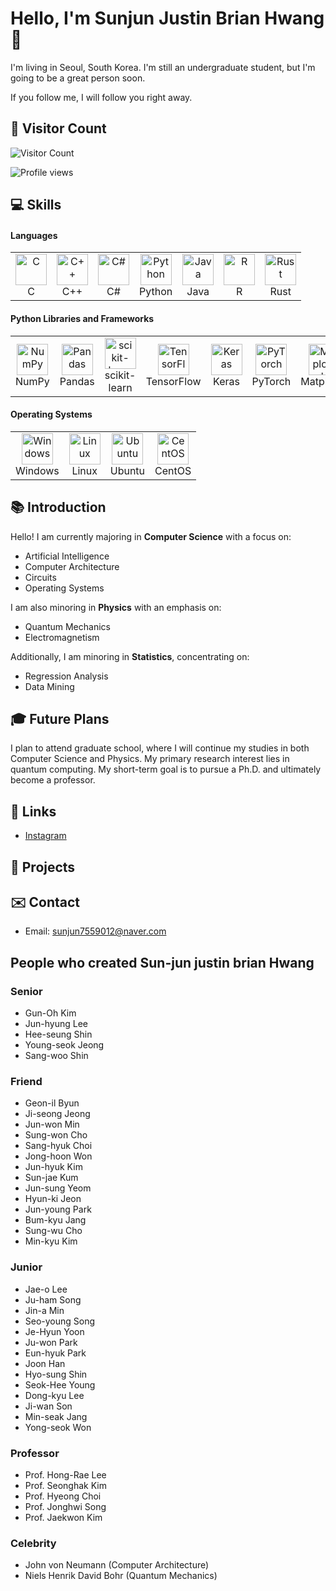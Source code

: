 # Hello, I'm Sunjun Justin Brian Hwang 👋

I'm living in Seoul, South Korea.
I'm still an undergraduate student, but I'm going to be a great person soon.

If you follow me, I will follow you right away.

## 🌟 Visitor Count
![Visitor Count](https://komarev.com/ghpvc/?username=yourusername&color=blue)

![Profile views](https://komarev.com/ghpvc/?username=USERNAME)


## 💻 Skills

#### Languages
<table>
  <tr>
    <td align="center"><img src="https://i.namu.wiki/i/KcqDuQYTxNpUcLIMZTg28QXse0XiWx1G7K68kYYCo1GuhoHmhB_V8Qe9odGGt0BH9-0nQZTN53WXTNpDmwVfWQ.svg" alt="C" width="50"/><br/>C</td>
    <td align="center"><img src="https://cdn-icons-png.flaticon.com/128/6132/6132222.png" alt="C++" width="50"/><br/>C++</td>
    <td align="center"><img src="https://cdn-icons-png.flaticon.com/128/6132/6132221.png" alt="C#" width="50"/><br/>C#</td>
    <td align="center"><img src="https://cdn-icons-png.flaticon.com/128/5968/5968350.png" alt="Python" width="50"/><br/>Python</td>
    <td align="center"><img src="https://cdn-icons-png.flaticon.com/128/226/226777.png" alt="Java" width="50"/><br/>Java</td>
    <td align="center"><img src="https://cdn-icons-png.flaticon.com/128/2103/2103665.png" alt="R" width="50"/><br/>R</td>
    <td align="center"><img src="https://cdn-icons-png.flaticon.com/128/5968/5968517.png" alt="Rust" width="50"/><br/>Rust</td>
  </tr>
</table>

#### Python Libraries and Frameworks
<table>
  <tr>
    <td align="center"><img src="https://cdn-icons-png.flaticon.com/128/3961/3961474.png" alt="NumPy" width="50"/><br/>NumPy</td>
    <td align="center"><img src="https://cdn-icons-png.flaticon.com/128/919/919830.png" alt="Pandas" width="50"/><br/>Pandas</td>
    <td align="center"><img src="https://cdn-icons-png.flaticon.com/128/5968/5968705.png" alt="scikit-learn" width="50"/><br/>scikit-learn</td>
    <td align="center"><img src="https://cdn-icons-png.flaticon.com/128/919/919852.png" alt="TensorFlow" width="50"/><br/>TensorFlow</td>
    <td align="center"><img src="https://cdn-images-1.medium.com/max/1200/1*_kYF3cR1qOsd8Z-JDVaa1g.png" alt="Keras" width="50"/><br/>Keras</td>
    <td align="center"><img src="https://pytorch.org/assets/images/pytorch-logo.png" alt="PyTorch" width="50"/><br/>PyTorch</td>
    <td align="center"><img src="https://cdn-icons-png.flaticon.com/128/5968/5968700.png" alt="Matplotlib" width="50"/><br/>Matplotlib</td>
    <td align="center"><img src="https://seaborn.pydata.org/_static/logo-wide-lightbg.svg" alt="Seaborn" width="50"/><br/>Seaborn</td>
  </tr>
</table>

#### Operating Systems
<table>
  <tr>
    <td align="center"><img src="https://cdn-icons-png.flaticon.com/128/888/888859.png" alt="Windows" width="50"/><br/>Windows</td>
    <td align="center"><img src="https://cdn-icons-png.flaticon.com/128/226/226772.png" alt="Linux" width="50"/><br/>Linux</td>
    <td align="center"><img src="https://cdn-icons-png.flaticon.com/128/6124/6124995.png" alt="Ubuntu" width="50"/><br/>Ubuntu</td>
    <td align="center"><img src="https://cdn-icons-png.flaticon.com/128/1239/1239021.png" alt="CentOS" width="50"/><br/>CentOS</td>
  </tr>
</table>


## 📚 Introduction
Hello! I am currently majoring in **Computer Science** with a focus on:
- Artificial Intelligence
- Computer Architecture
- Circuits
- Operating Systems

I am also minoring in **Physics** with an emphasis on:
- Quantum Mechanics
- Electromagnetism

Additionally, I am minoring in **Statistics**, concentrating on:
- Regression Analysis
- Data Mining

## 🎓 Future Plans
I plan to attend graduate school, where I will continue my studies in both Computer Science and Physics. My primary research interest lies in quantum computing. My short-term goal is to pursue a Ph.D. and ultimately become a professor.

## 🔗 Links
- [Instagram](https://www.instagram.com/jun_bri0123)

## 🚀 Projects

## ✉️ Contact
- Email: sunjun7559012@naver.com

## People who created Sun-jun justin brian Hwang

### Senior
- Gun-Oh Kim
- Jun-hyung Lee
- Hee-seung Shin
- Young-seok Jeong
- Sang-woo Shin

### Friend
- Geon-il Byun
- Ji-seong Jeong
- Jun-won Min
- Sung-won Cho
- Sang-hyuk Choi
- Jong-hoon Won
- Jun-hyuk Kim
- Sun-jae Kum
- Jun-sung Yeom
- Hyun-ki Jeon
- Jun-young Park
- Bum-kyu Jang
- Sung-wu Cho
- Min-kyu Kim

### Junior
- Jae-o Lee
- Ju-ham Song
- Jin-a Min
- Seo-young Song
- Je-Hyun Yoon
- Ju-won Park
- Eun-hyuk Park
- Joon Han
- Hyo-sung Shin
- Seok-Hee Young
- Dong-kyu Lee
- Ji-wan Son
- Min-seak Jang
- Yong-seok Won

### Professor
- Prof. Hong-Rae Lee
- Prof. Seonghak Kim
- Prof. Hyeong Choi
- Prof. Jonghwi Song
- Prof. Jaekwon Kim

### Celebrity
- John von Neumann (Computer Architecture)
- Niels Henrik David Bohr (Quantum Mechanics)
